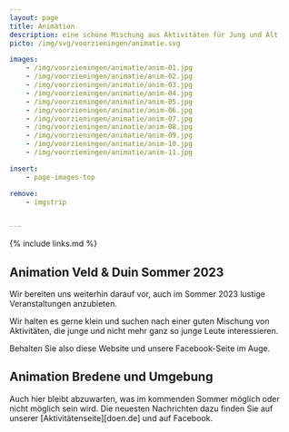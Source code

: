 ```yaml
---
layout: page
title: Animation
description: eine schöne Mischung aus Aktivitäten für Jung und Alt
picto: /img/svg/voorzieningen/animatie.svg

images:
    - /img/voorzieningen/animatie/anim-01.jpg
    - /img/voorzieningen/animatie/anim-02.jpg
    - /img/voorzieningen/animatie/anim-03.jpg
    - /img/voorzieningen/animatie/anim-04.jpg
    - /img/voorzieningen/animatie/anim-05.jpg
    - /img/voorzieningen/animatie/anim-06.jpg
    - /img/voorzieningen/animatie/anim-07.jpg
    - /img/voorzieningen/animatie/anim-08.jpg
    - /img/voorzieningen/animatie/anim-09.jpg
    - /img/voorzieningen/animatie/anim-10.jpg
    - /img/voorzieningen/animatie/anim-11.jpg

insert:
    - page-images-top

remove:
    - imgstrip


---
```

{% include links.md %}

## Animation Veld & Duin Sommer 2023

Wir bereiten uns weiterhin darauf vor, auch im Sommer 2023 lustige Veranstaltungen anzubieten.

Wir halten es gerne klein und suchen nach einer guten Mischung von Aktivitäten, die junge und nicht mehr ganz so junge Leute interessieren.

Behalten Sie also diese Website und unsere Facebook-Seite im Auge.


## Animation Bredene und Umgebung

Auch hier bleibt abzuwarten, was im kommenden Sommer möglich oder nicht möglich sein wird. Die neuesten Nachrichten dazu finden Sie auf unserer [Aktivitätenseite][doen.de] und auf Facebook.

